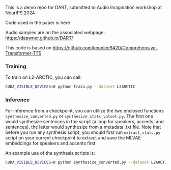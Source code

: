 This is a demo repo for DART, submitted to Audio Imagination workshop at NeurIPS 2024

Code used in the paper is here

Audio samples are on the associated webpage: https://dapwner.github.io/DART/

This code is based on https://github.com/keonlee9420/Comprehensive-Transformer-TTS

### Training

To train on L2-ARCTIC, you can call:
```bash
CUDA_VISIBLE_DEVICES=0 python train.py --dataset L2ARCTIC
```
### Inference

For inference from a checkpoint, you can utilize the two enclosed functions `synthesize_converted.py` or `synthesize_stats_valset.py`. The first one would synthesize sentences in the script (a loop for speakers, accents, and sentences), the latter would synthesize from a metadata .txt file. Note that before you run any synthesis script, you should first run  `extract_stats.py` script on your current checkpoint to extract and save the MLVAE embeddings for speakers and accents first.

An example use of the synthesis scripts is:
```bash
CUDA_VISIBLE_DEVICES=0 python synthesize_converted.py --dataset L2ARCTIC --restore_step 704000
```
